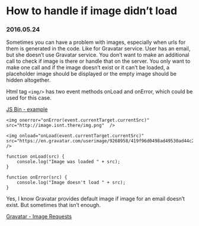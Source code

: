 # How to handle if image didn’t load
### 2016.05.24

Sometimes you can have a problem with images, especially when urls for them is generated in the code. Like for Gravatar service. User has an email, but she doesn’t use Gravatar service. You don’t want to make an additional call to check if image is there or handle that on the server. You only want to make one call and if the image doesn’t exist or it can’t be loaded, a placeholder image should be displayed or the empty image should be hidden altogether.

Html tag `<img/>` has two event methods onLoad and onError, which could be used for this case.

[JS Bin - example](https://jsbin.com/bopalu/edit?html,js,console)

```
<img onerror="onError(event.currentTarget.currentSrc)" src="http://image.isnt.there/img.png"  />

<img onload="onLoad(event.currentTarget.currentSrc)" src="https://en.gravatar.com/userimage/9268958/419f96d0498ad49530ad44c268085142.png"  />
```

```
function onLoad(src) {
	console.log("Image was loaded " + src);
}

function onError(src) {
	console.log("Image doesn't load " + src);
}
```

Yes, I know Gravatar provides default image if image for an email doesn’t exist. But sometimes that isn’t enough.

[Gravatar - Image Requests](https://en.gravatar.com/site/implement/images/)